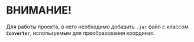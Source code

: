 # ВНИМАНИЕ!

Для работы проекта, в него необходимо добавить `.jar` файл с классом **`Converter`**, используемым для преобразования координат.
